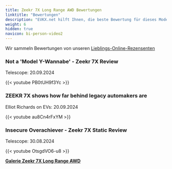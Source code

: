 ```yaml
---
title: Zeekr 7X Long Range AWD Bewertungen
linktitle: "Bewertungen"
description: "EVKX.net hilft Ihnen, die beste Bewertung für dieses Modell zu finden."
weight: 6
hidden: true
navicon: bi-person-video2
---
```

Wir sammeln Bewertungen von unseren [Lieblings-Online-Rezensenten](../../../../../guides/evreviewers/)

<div class="container text-center shadow p-2 pe-4 mb-5 bg-body-tertiary rounded border">
<h3>Not a 'Model Y-Wannabe' - Zeekr 7X Review</h3>
<p>Telescope: 20.09.2024</p>

{{< youtube PB0tUH9f3Yc >}}

</div>
<div class="container text-center shadow p-2 pe-4 mb-5 bg-body-tertiary rounded border">
<h3>ZEEKR 7X shows how far behind legacy automakers are</h3>
<p>Elliot Richards on EVs: 20.09.2024</p>

{{< youtube au8Cn4rFxYM >}}

</div>
<div class="container text-center shadow p-2 pe-4 mb-5 bg-body-tertiary rounded border">
<h3>Insecure Overachiever - Zeekr 7X Static Review</h3>
<p>Telescope: 30.08.2024</p>

{{< youtube OtsgdVO6-u8 >}}

</div>
<div class="mt-3 mb-3">
<a href="../gallery/" class="text-decoration-none text-black">
<strong><i class="bi-arrow-left"></i>Galerie  </strong>
</a>
<a href="../" class="text-decoration-none text-black float-end">
<strong>Zeekr 7X Long Range AWD <i class="bi-arrow-right"></i></strong>
</a>
</div>
